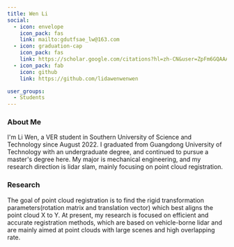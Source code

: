 ```yaml
---
title: Wen Li
social:
  - icon: envelope 
    icon_pack: fas
    link: mailto:gdutfsae_lw@163.com
  - icon: graduation-cap 
    icon_pack: fas
    link: https://scholar.google.com/citations?hl=zh-CN&user=ZpFm6GQAAAAJ
  - icon_pack: fab
    icon: github
    link: https://github.com/lidawenwenwen

user_groups:
  - Students
---
```

### About Me
I'm Li Wen, a VER student in Southern University of Science and Technology since August 2022. I graduated from Guangdong University of Technology with an undergraduate degree, and continued to pursue a master's degree here. My major is mechanical engineering, and my research direction is lidar slam, mainly focusing on point cloud registration.

### Research
The goal of point cloud registration is to find the rigid transformation parameters(rotation matrix and translation vector) which best aligns the point cloud X to Y.
At present, my research is focused on efficient and accurate registration methods, which are based on vehicle-borne lidar and are mainly aimed at point clouds with large scenes and high overlapping rate.



